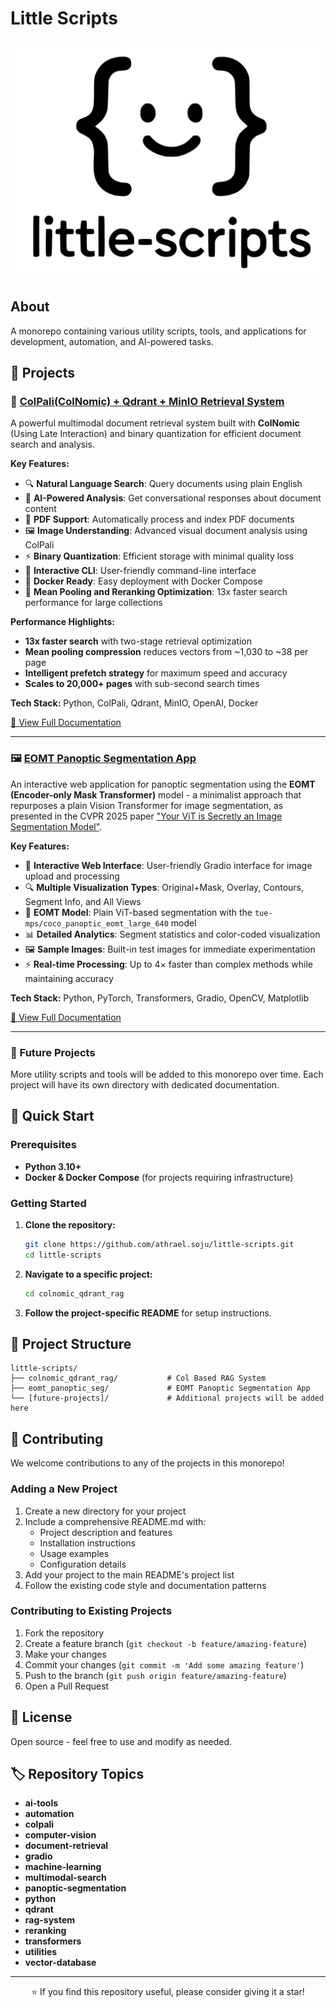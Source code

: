 # Little Scripts

<div align="center">
  <img src="little-scripts.svg" alt="Little Scripts Logo" width="600">
</div>

## About

A monorepo containing various utility scripts, tools, and applications for development, automation, and AI-powered tasks.

## 📁 Projects

### 🤖 [ColPali(ColNomic) + Qdrant + MinIO Retrieval System](./colnomic_qdrant_rag/)

A powerful multimodal document retrieval system built with **ColNomic** (Using Late Interaction) and binary quantization for efficient document search and analysis.

**Key Features:**
- 🔍 **Natural Language Search**: Query documents using plain English
- 🤖 **AI-Powered Analysis**: Get conversational responses about document content
- 📄 **PDF Support**: Automatically process and index PDF documents
- 🖼️ **Image Understanding**: Advanced visual document analysis using ColPali
- ⚡ **Binary Quantization**: Efficient storage with minimal quality loss
- 🎯 **Interactive CLI**: User-friendly command-line interface
- 🐳 **Docker Ready**: Easy deployment with Docker Compose
- 🚀 **Mean Pooling and Reranking Optimization**: 13x faster search performance for large collections

**Performance Highlights:**
- **13x faster search** with two-stage retrieval optimization
- **Mean pooling compression** reduces vectors from ~1,030 to ~38 per page
- **Intelligent prefetch strategy** for maximum speed and accuracy
- **Scales to 20,000+ pages** with sub-second search times

**Tech Stack:** Python, ColPali, Qdrant, MinIO, OpenAI, Docker

[📖 View Full Documentation](./colnomic_qdrant_rag/README.md)

---

### 🖼️ [EOMT Panoptic Segmentation App](./eomt_panoptic_seg/)

An interactive web application for panoptic segmentation using the **EOMT (Encoder-only Mask Transformer)** model - a minimalist approach that repurposes a plain Vision Transformer for image segmentation, as presented in the CVPR 2025 paper ["Your ViT is Secretly an Image Segmentation Model"](https://www.tue-mps.org/eomt/).

**Key Features:**
- 🎨 **Interactive Web Interface**: User-friendly Gradio interface for image upload and processing
- 🔍 **Multiple Visualization Types**: Original+Mask, Overlay, Contours, Segment Info, and All Views
- 🧠 **EOMT Model**: Plain ViT-based segmentation with the `tue-mps/coco_panoptic_eomt_large_640` model
- 📊 **Detailed Analytics**: Segment statistics and color-coded visualization
- 🖼️ **Sample Images**: Built-in test images for immediate experimentation
- ⚡ **Real-time Processing**: Up to 4× faster than complex methods while maintaining accuracy

**Tech Stack:** Python, PyTorch, Transformers, Gradio, OpenCV, Matplotlib

[📖 View Full Documentation](./eomt_panoptic_seg/README.md)

---

### 🔧 Future Projects

More utility scripts and tools will be added to this monorepo over time. Each project will have its own directory with dedicated documentation.

## 🚀 Quick Start

### Prerequisites

- **Python 3.10+**
- **Docker & Docker Compose** (for projects requiring infrastructure)

### Getting Started

1. **Clone the repository:**
   ```bash
   git clone https://github.com/athrael.soju/little-scripts.git
   cd little-scripts
   ```

2. **Navigate to a specific project:**
   ```bash
   cd colnomic_qdrant_rag
   ```

3. **Follow the project-specific README** for setup instructions.

## 📖 Project Structure

```
little-scripts/
├── colnomic_qdrant_rag/           # Col Based RAG System
├── eomt_panoptic_seg/             # EOMT Panoptic Segmentation App
└── [future-projects]/             # Additional projects will be added here
```

## 🤝 Contributing

We welcome contributions to any of the projects in this monorepo!

### Adding a New Project

1. Create a new directory for your project
2. Include a comprehensive README.md with:
   - Project description and features
   - Installation instructions
   - Usage examples
   - Configuration details
3. Add your project to the main README's project list
4. Follow the existing code style and documentation patterns

### Contributing to Existing Projects

1. Fork the repository
2. Create a feature branch (`git checkout -b feature/amazing-feature`)
3. Make your changes
4. Commit your changes (`git commit -m 'Add some amazing feature'`)
5. Push to the branch (`git push origin feature/amazing-feature`)
6. Open a Pull Request

## 📝 License

Open source - feel free to use and modify as needed.

## 🏷️ Repository Topics

- **ai-tools**
- **automation**
- **colpali**
- **computer-vision**
- **document-retrieval**
- **gradio**
- **machine-learning**
- **multimodal-search**
- **panoptic-segmentation**
- **python**
- **qdrant**
- **rag-system**
- **reranking**
- **transformers**
- **utilities**
- **vector-database**

---

<div align="center">
  <p>⭐ If you find this repository useful, please consider giving it a star!</p>
</div>
